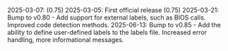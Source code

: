 2025-03-07:  (0.75)
2025-03-05: First official release (0.75)
2025-03-21: Bump to v0.80 - Add support for external labels, such as BIOS calls. Improved code detection methods.
2025-06-13: Bump to v0.85 - Add the ability to define user-defined labels to the labels file. Increased error handling, more informational messages.
